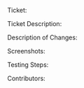<!-- Pull Request Title
Format: [type] (short description)

Examples:
• [feat] Create POST /login endpoint
• [fix] Fix username field missing from login form
• [perf] Optimize data processing for document uploads
-->

<!--- Link to ticket -->
Ticket:

<!--- Ticket Description
You can just copy the original ticket description
e.g. In order to authenticate users accessing the application, we need a /login endpoint in the API
-->
Ticket Description:

<!--- Describe how your changes fix the problem
e.g. Created POST “/login” endpoint in Flask to accept a username and password, and redirect the user to their dashboard if authenticated.
Your actual description should be a little more detailed than the example. Other team members should be able to fully understand what you did.
--->
Description of Changes:

<!--- Screenshots and/or screen recordings of your changes solving the problem
e.g. a screenshot of a new form appearing on the frontend with the required input fields
This is more geared towards frontend tasks. It's ok to leave "N/A" if a screenshot isn't applicable to your changes.
--->
Screenshots:

<!--- Testing Steps
This is arguably the most important section of your PR. This allows others to manually test your code to verify it works correctly
It's important to be detailed here. Giving example test cases, like specific form inputs, is helpful as well

Example:
1. Run the backend server and open Postman
2. Send POST request to /login with request body {“username”: “testuser”, “password”: “pass”}
3. Verify you get a 200 status code in response
--->
Testing Steps:


<!--- Contributors
Mention everyone who contributed to this PR
e.g. @Thomas @Will @Alan
--->
Contributors:


